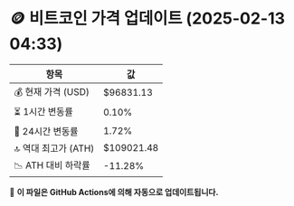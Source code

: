 # 🪙 비트코인 가격 업데이트 (2025-02-13 04:33)

| 항목                | 값 |
|--------------------|----------------|
| 💰 현재 가격 (USD) | $96831.13 |
| ⏳ 1시간 변동률    | 0.10% |
| 📆 24시간 변동률   | 1.72% |
| 🔝 역대 최고가 (ATH) | $109021.48 |
| 📉 ATH 대비 하락률 | -11.28% |

🔄 **이 파일은 GitHub Actions에 의해 자동으로 업데이트됩니다.**
